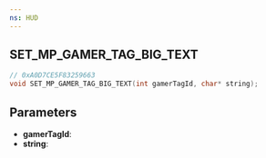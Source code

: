 ```yaml
---
ns: HUD
---
```

## SET_MP_GAMER_TAG_BIG_TEXT

```c
// 0xA0D7CE5F83259663
void SET_MP_GAMER_TAG_BIG_TEXT(int gamerTagId, char* string);
```

## Parameters
* **gamerTagId**:
* **string**:
